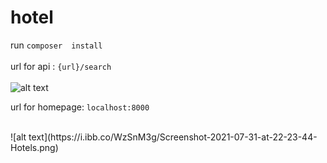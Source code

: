 # hotel
run `composer  install`
<br/><br/>
url for api :  `{url}/search`
<br/><br/>
![alt text](https://i.ibb.co/CW8qvXb/Screenshot-2021-07-31-at-21-46-34-Screenshot.png)
<br/>

url for homepage: `localhost:8000`

<br/>
![alt text](https://i.ibb.co/WzSnM3g/Screenshot-2021-07-31-at-22-23-44-Hotels.png)
